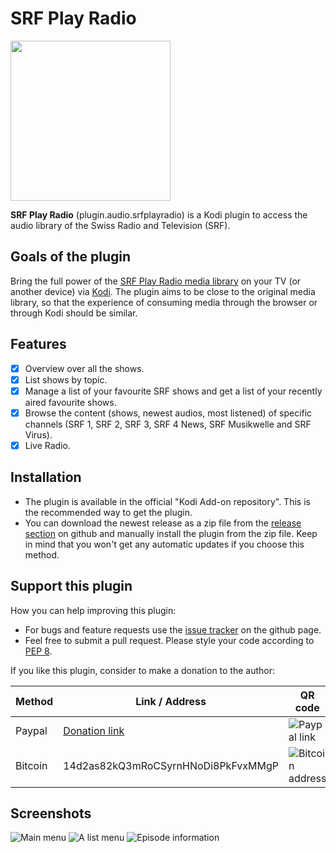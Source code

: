 # SRF Play Radio

<img src="https://github.com/goggle/plugin.audio.srfplayradio/raw/master/resources/icon.png" width="256">

**SRF Play Radio** (plugin.audio.srfplayradio) is a Kodi plugin to access the audio library of the Swiss Radio and Television (SRF).

## Goals of the plugin
Bring the full power of the [SRF Play Radio media library](https://www.srf.ch/play/radio) on your TV (or another device) via [Kodi](https://kodi.tv/). The plugin aims to be close to the original media library, so that the experience of consuming media through the browser or through Kodi should be similar.

## Features
 - [x] Overview over all the shows.
 - [x] List shows by topic.
 - [x] Manage a list of your favourite SRF shows and get a list of your recently aired favourite shows.
 - [x] Browse the content (shows, newest audios, most listened) of specific channels (SRF 1, SRF 2, SRF 3, SRF 4 News, SRF Musikwelle and SRF Virus). 
 - [x] Live Radio.

## Installation

 - The plugin is available in the official "Kodi Add-on repository". This is the recommended way to get the plugin.
 - You can download the newest release as a zip file from the [release section](https://github.com/goggle/plugin.audio.srfplayradio/releases) on github and manually install the plugin from the zip file. Keep in mind that you won't get any automatic updates if you choose this method.

## Support this plugin
How you can help improving this plugin:
 - For bugs and feature requests use the [issue tracker](https://github.com/goggle/plugin.audio.srfplayradio/issues) on the github page.
 - Feel free to submit a pull request. Please style your code according to [PEP 8](https://www.python.org/dev/peps/pep-0008/).

If you like this plugin, consider to make a donation to the author:

| Method | Link / Address | QR code |
| --- | --- | --- |
| Paypal | [Donation link](https://www.paypal.com/cgi-bin/webscr?cmd=_s-xclick&hosted_button_id=ZXAFRHTZGRARS) | ![Paypal link](https://raw.githubusercontent.com/goggle/plugin.video.srfplaytv/e62b52bb394eeee98c929895005bbc33e6028770/paypal.png) |
| Bitcoin | 14d2as82kQ3mRoCSyrnHNoDi8PkFvxMMgP | ![Bitcoin address](https://raw.githubusercontent.com/goggle/plugin.video.srfplaytv/af1c696004d9b42c730dc55f7e66596ec3521b99/bitcoin.png) |


## Screenshots
![Main menu](https://raw.githubusercontent.com/goggle/plugin.audio.srfplayradio/master/resources/screenshot-01.png)
![A list menu](https://raw.githubusercontent.com/goggle/plugin.audio.srfplayradio/master/resources/screenshot-02.png)
![Episode information](https://raw.githubusercontent.com/goggle/plugin.audio.srfplayradio/master/resources/screenshot-03.png)
